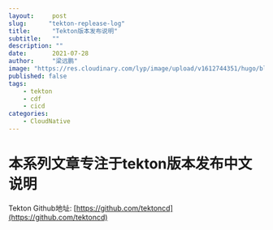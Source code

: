 ```yaml
---
layout:     post 
slug:      "tekton-replease-log"
title:      "Tekton版本发布说明"
subtitle:   ""
description: ""
date:       2021-07-28
author:     "梁远鹏"
image: "https://res.cloudinary.com/lyp/image/upload/v1612744351/hugo/blog.github.io/pexels-bruno-cervera-6032877.jpg"
published: false
tags:
    - tekton
    - cdf
    - cicd
categories: 
    - CloudNative
---    
```


# 本系列文章专注于tekton版本发布中文说明  

Tekton Github地址: [https://github.com/tektoncd](https://github.com/tektoncd)  

